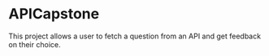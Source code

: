 # APICapstone
This project allows a user to fetch a question from an API and get feedback on their choice.
